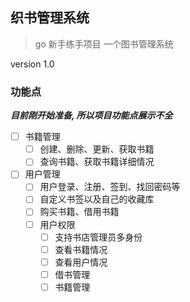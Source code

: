 ## 织书管理系统

> go 新手练手项目 一个图书管理系统  

version 1.0

### 功能点

***目前刚开始准备, 所以项目功能点展示不全***

- [ ] 书籍管理
  - [ ] 创建、删除、更新、获取书籍
  - [ ] 查询书籍、获取书籍详细情况
- [ ] 用户管理
  - [ ] 用户登录、注册、签到、找回密码等
  - [ ] 自定义书签以及自己的收藏库
  - [ ] 购买书籍、借用书籍
  - [ ] 用户权限
    - [ ] 支持书店管理员多身份
    - [ ] 查看书籍情况
    - [ ] 查看用户情况
    - [ ] 借书管理
    - [ ] 书籍管理
